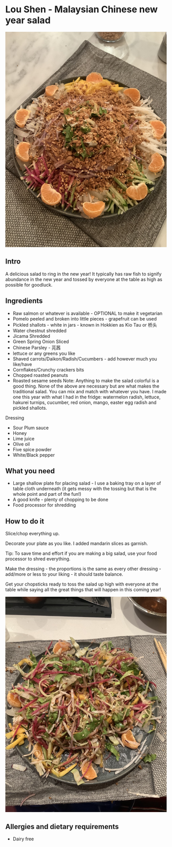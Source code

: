 # Lou Shen - Malaysian Chinese new year salad 

![Loushen](./images/loushen.jpg "Vegetarian with mango")

## Intro

A delicious salad to ring in the new year! It typically has raw fish to signify abundance in the new year and tossed by everyone at the table as high as possible for goodluck. 

## Ingredients

* Raw salmon or whatever is available - OPTIONAL to make it vegetarian
* Pomelo peeled and broken into little pieces - grapefruit can be used
* Pickled shallots - white in jars - known in Hokkien as Kio Tau or 桥头
* Water chestnut shredded
* Jicama Shredded
* Green Spring Onion Sliced
* Chinese Parsley - 芫茜
* lettuce or any greens you like
* Shaved carrots/Daikon/Radish/Cucumbers - add however much you like/have
* Cornflakes/Crunchy crackers bits
* Chopped roasted peanuts 
* Roasted sesame seeds
Note: Anything to make the salad colorful is a good thing. None of the above are necessary but are what makes the traditional salad. You can mix and match with whatever you have. I made one this year with what I had in the fridge: watermelon radish, lettuce, hakurei turnips, cucumber, red onion, mango, easter egg radish and pickled shallots.

Dressing
* Sour Plum sauce
* Honey
* Lime juice
* Olive oil
* Five spice powder
* White/Black pepper

## What you need

* Large shallow plate for placing salad - I use a baking tray on a layer of table cloth underneath (it gets messy with the tossing but that is the whole point and part of the fun!)
* A good knife - plenty of chopping to be done
* Food processor for shredding 

## How to do it

Slice/chop everything up.

Decorate your plate as you like. I added mandarin slices as garnish.

Tip: To save time and effort if you are making a big salad, use your food processor to shred everything.

Make the dressing - the proportions is the same as every other dressing - add/more or less to your liking - it should taste balance.

Get your chopsticks ready to toss the salad up high with everyone at the table while saying all the great things that will happen in this coming year!

![Loushen after tossing](./images/loushenafter.jpg "After tossing!")

## Allergies and dietary requirements

* Dairy free
